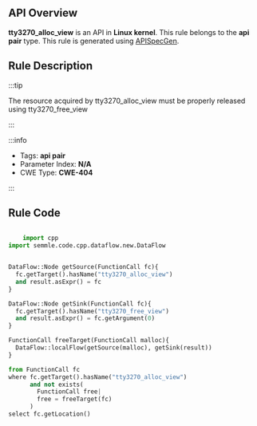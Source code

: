 ---
---


## API Overview
**tty3270_alloc_view** is an API in **Linux kernel**. This rule belongs to the **api pair** type. This rule is generated using [APISpecGen](../../tools/APISpecGen).
## Rule Description

:::tip

The resource acquired by tty3270_alloc_view must be properly released using tty3270_free_view

:::

:::info

- Tags: **api pair**
- Parameter Index: **N/A**
- CWE Type: **CWE-404**

:::

## Rule Code
```python

    import cpp
import semmle.code.cpp.dataflow.new.DataFlow


DataFlow::Node getSource(FunctionCall fc){
  fc.getTarget().hasName("tty3270_alloc_view")
  and result.asExpr() = fc
}

DataFlow::Node getSink(FunctionCall fc){
  fc.getTarget().hasName("tty3270_free_view")
  and result.asExpr() = fc.getArgument(0)
}

FunctionCall freeTarget(FunctionCall malloc){
  DataFlow::localFlow(getSource(malloc), getSink(result))
}

from FunctionCall fc
where fc.getTarget().hasName("tty3270_alloc_view")
      and not exists(
        FunctionCall free| 
        free = freeTarget(fc)
      )
select fc.getLocation()

    
```